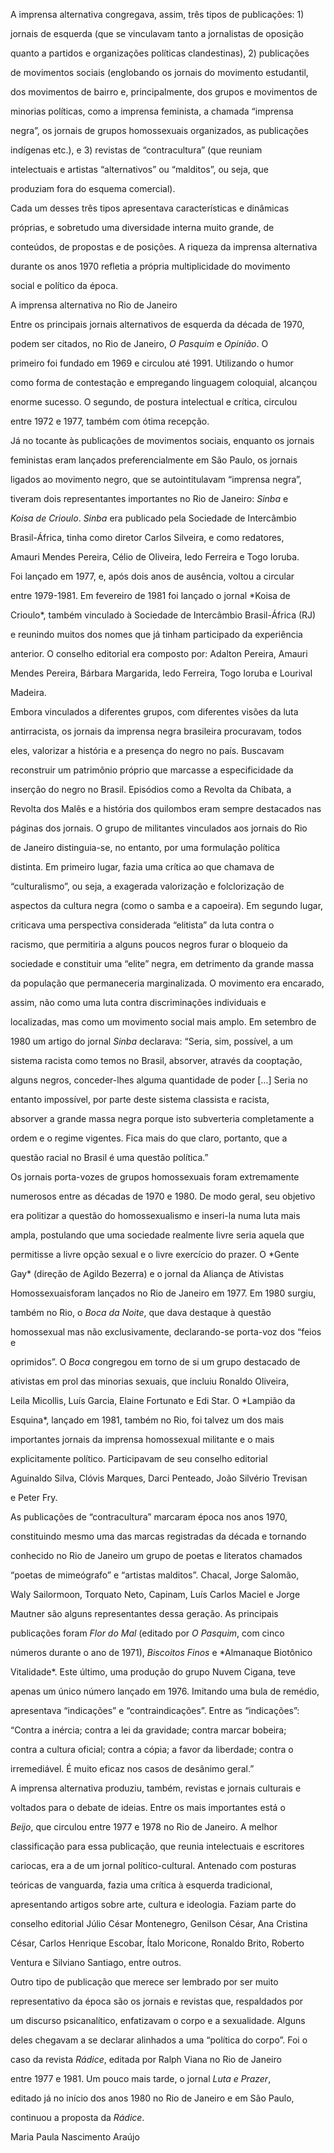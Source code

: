 

A imprensa alternativa congregava, assim, três tipos de publicações: 1)

jornais de esquerda (que se vinculavam tanto a jornalistas de oposição

quanto a partidos e organizações políticas clandestinas), 2) publicações

de movimentos sociais (englobando os jornais do movimento estudantil,

dos movimentos de bairro e, principalmente, dos grupos e movimentos de

minorias políticas, como a imprensa feminista, a chamada “imprensa

negra”, os jornais de grupos homossexuais organizados, as publicações

indígenas etc.), e 3) revistas de “contracultura” (que reuniam

intelectuais e artistas “alternativos” ou “malditos”, ou seja, que

produziam fora do esquema comercial).



Cada um desses três tipos apresentava características e dinâmicas

próprias, e sobretudo uma diversidade interna muito grande, de

conteúdos, de propostas e de posições. A riqueza da imprensa alternativa

durante os anos 1970 refletia a própria multiplicidade do movimento

social e político da época.



A imprensa alternativa no Rio de Janeiro



Entre os principais jornais alternativos de esquerda da década de 1970,

podem ser citados, no Rio de Janeiro, *O Pasquim* e *Opinião*. O

primeiro foi fundado em 1969 e circulou até 1991. Utilizando o humor

como forma de contestação e empregando linguagem coloquial, alcançou

enorme sucesso. O segundo, de postura intelectual e crítica, circulou

entre 1972 e 1977, também com ótima recepção.



Já no tocante às publicações de movimentos sociais, enquanto os jornais

feministas eram lançados preferencialmente em São Paulo, os jornais

ligados ao movimento negro, que se autointitulavam “imprensa negra”,

tiveram dois representantes importantes no Rio de Janeiro: *Sinba* e

*Koisa de Crioulo*. *Sinba* era publicado pela Sociedade de Intercâmbio

Brasil-África, tinha como diretor Carlos Silveira, e como redatores,

Amauri Mendes Pereira, Célio de Oliveira, Iedo Ferreira e Togo Ioruba.

Foi lançado em 1977, e, após dois anos de ausência, voltou a circular

entre 1979-1981. Em fevereiro de 1981 foi lançado o jornal *Koisa de

Crioulo*, também vinculado à Sociedade de Intercâmbio Brasil-África (RJ)

e reunindo muitos dos nomes que já tinham participado da experiência

anterior. O conselho editorial era composto por: Adalton Pereira, Amauri

Mendes Pereira, Bárbara Margarida, Iedo Ferreira, Togo Ioruba e Lourival

Madeira.



Embora vinculados a diferentes grupos, com diferentes visões da luta

antirracista, os jornais da imprensa negra brasileira procuravam, todos

eles, valorizar a história e a presença do negro no país. Buscavam

reconstruir um patrimônio próprio que marcasse a especificidade da

inserção do negro no Brasil. Episódios como a Revolta da Chibata, a

Revolta dos Malês e a história dos quilombos eram sempre destacados nas

páginas dos jornais. O grupo de militantes vinculados aos jornais do Rio

de Janeiro distinguia-se, no entanto, por uma formulação política

distinta. Em primeiro lugar, fazia uma crítica ao que chamava de

“culturalismo”, ou seja, a exagerada valorização e folclorização de

aspectos da cultura negra (como o samba e a capoeira). Em segundo lugar,

criticava uma perspectiva considerada “elitista” da luta contra o

racismo, que permitiria a alguns poucos negros furar o bloqueio da

sociedade e constituir uma “elite” negra, em detrimento da grande massa

da população que permaneceria marginalizada. O movimento era encarado,

assim, não como uma luta contra discriminações individuais e

localizadas, mas como um movimento social mais amplo. Em setembro de

1980 um artigo do jornal *Sinba* declarava: “Seria, sim, possível, a um

sistema racista como temos no Brasil, absorver, através da cooptação,

alguns negros, conceder-lhes alguma quantidade de poder […] Seria no

entanto impossível, por parte deste sistema classista e racista,

absorver a grande massa negra porque isto subverteria completamente a

ordem e o regime vigentes. Fica mais do que claro, portanto, que a

questão racial no Brasil é uma questão política.”



Os jornais porta-vozes de grupos homossexuais foram extremamente

numerosos entre as décadas de 1970 e 1980. De modo geral, seu objetivo

era politizar a questão do homossexualismo e inseri-la numa luta mais

ampla, postulando que uma sociedade realmente livre seria aquela que

permitisse a livre opção sexual e o livre exercício do prazer. O *Gente

Gay* (direção de Agildo Bezerra) e o jornal da Aliança de Ativistas

Homossexuaisforam lançados no Rio de Janeiro em 1977. Em 1980 surgiu,

também no Rio, o *Boca da Noite*, que dava destaque à questão

homossexual mas não exclusivamente, declarando-se porta-voz dos “feios e

oprimidos”. O *Boca* congregou em torno de si um grupo destacado de

ativistas em prol das minorias sexuais, que incluiu Ronaldo Oliveira,

Leila Micollis, Luís Garcia, Elaine Fortunato e Edi Star. O *Lampião da

Esquina*, lançado em 1981, também no Rio, foi talvez um dos mais

importantes jornais da imprensa homossexual militante e o mais

explicitamente político. Participavam de seu conselho editorial

Aguinaldo Silva, Clóvis Marques, Darci Penteado, João Silvério Trevisan

e Peter Fry.



As publicações de “contracultura” marcaram época nos anos 1970,

constituindo mesmo uma das marcas registradas da década e tornando

conhecido no Rio de Janeiro um grupo de poetas e literatos chamados

“poetas de mimeógrafo” e “artistas malditos”. Chacal, Jorge Salomão,

Waly Sailormoon, Torquato Neto, Capinam, Luís Carlos Maciel e Jorge

Mautner são alguns representantes dessa geração. As principais

publicações foram *Flor do Mal* (editado por *O Pasquim*, com cinco

números durante o ano de 1971), *Biscoitos Finos* e *Almanaque Biotônico

Vitalidade*. Este último, uma produção do grupo Nuvem Cigana, teve

apenas um único número lançado em 1976. Imitando uma bula de remédio,

apresentava “indicações” e “contraindicações”. Entre as “indicações”:

“Contra a inércia; contra a lei da gravidade; contra marcar bobeira;

contra a cultura oficial; contra a cópia; a favor da liberdade; contra o

irremediável. É muito eficaz nos casos de desânimo geral.”



A imprensa alternativa produziu, também, revistas e jornais culturais e

voltados para o debate de ideias. Entre os mais importantes está o

*Beijo*, que circulou entre 1977 e 1978 no Rio de Janeiro. A melhor

classificação para essa publicação, que reunia intelectuais e escritores

cariocas, era a de um jornal político-cultural. Antenado com posturas

teóricas de vanguarda, fazia uma crítica à esquerda tradicional,

apresentando artigos sobre arte, cultura e ideologia. Faziam parte do

conselho editorial Júlio César Montenegro, Genilson César, Ana Cristina

César, Carlos Henrique Escobar, Ítalo Moricone, Ronaldo Brito, Roberto

Ventura e Silviano Santiago, entre outros.



Outro tipo de publicação que merece ser lembrado por ser muito

representativo da época são os jornais e revistas que, respaldados por

um discurso psicanalítico, enfatizavam o corpo e a sexualidade. Alguns

deles chegavam a se declarar alinhados a uma “política do corpo”. Foi o

caso da revista *Rádice*, editada por Ralph Viana no Rio de Janeiro

entre 1977 e 1981. Um pouco mais tarde, o jornal *Luta e Prazer*,

editado já no início dos anos 1980 no Rio de Janeiro e em São Paulo,

continuou a proposta da *Rádice*.



Maria Paula Nascimento Araújo



